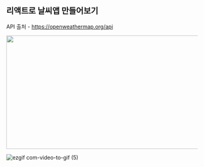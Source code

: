 ## 리액트로 날씨앱 만들어보기

API 출처 - https://openweathermap.org/api

<img src="https://user-images.githubusercontent.com/68066598/221410224-17d39af7-cea6-4f50-919a-de10dc1ae563.png"  width="600" height="300"/>

![ezgif com-video-to-gif (5)](https://user-images.githubusercontent.com/68066598/221817227-bb559916-f5f0-4c56-b34d-bbe698cf8f71.gif)
